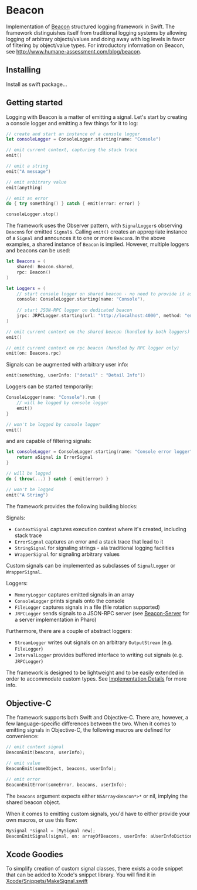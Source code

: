 # Beacon

Implementation of [Beacon](https://github.com/pharo-project/pharo-beacon) structured logging framework in Swift. The framework distinguishes itself from traditional logging systems by allowing logging of arbitrary objects/values and doing away with log levels in favor of filtering by object/value types. For introductory information on Beacon, see http://www.humane-assessment.com/blog/beacon.

## Installing

Install as swift package...

## Getting started 

Logging with Beacon is a matter of emitting a signal. Let's start by creating a console logger and emitting a few things for it to log:   

```swift
// create and start an instance of a console logger
let consoleLogger = ConsoleLogger.starting(name: "Console")

// emit current context, capturing the stack trace
emit()

// emit a string
emit("A message")

// emit arbitrary value
emit(anything)

// emit an error
do { try something() } catch { emit(error: error) }

consoleLogger.stop()
``` 

The framework uses the Observer pattern, with `SignalLogger`s observing `Beacon`s for emitted `Signal`s. Calling `emit()` creates an appropriate instance of a `Signal` and announces it to one or more `Beacon`s. In the above examples, a shared instance of `Beacon` is implied. However, multiple loggers and beacons can be used:

```swift
let Beacons = (
    shared: Beacon.shared, 
    rpc: Beacon()
)

let Loggers = (
    // start console logger on shared beacon - no need to provide it as argument
    console: ConsoleLogger.starting(name: "Console"),
    
    // start JSON-RPC logger on dedicated beacon
    jrpc: JRPCLogger.starting(url: "http://localhost:4000", method: "emit", name: "JRPC", on: Beacons.shared + Beacons.rpc)
)

// emit current context on the shared beacon (handled by both loggers)
emit()

// emit current context on rpc beacon (handled by RPC logger only)
emit(on: Beacons.rpc)
```

Signals can be augmented with arbitrary user info:

```swift
emit(something, userInfo: ["detail" : "Detail Info"])
```

Loggers can be started temporarily:

```swift
ConsoleLogger(name: "Console").run {
    // will be logged by console logger
    emit()
}

// won't be logged by console logger
emit()
```

and are capable of filtering signals:

```swift
let consoleLogger = ConsoleLogger.starting(name: "Console error logger")) {
    return aSignal is ErrorSignal
}

// will be logged
do { throw(...) } catch { emit(error) }

// won't be logged
emit("A String")
```

The framework provides the following building blocks:

Signals:
- `ContextSignal` captures execution context where it's created, including stack trace
- `ErrorSignal` captures an error and a stack trace that lead to it
- `StringSignal` for signaling strings - ala traditional logging facilities
- `WrapperSignal` for signaling arbitrary values

Custom signals can be implemented as subclasses of `SignalLogger` or `WrapperSignal`.

Loggers:
- `MemoryLogger` captures emitted signals in an array
- `ConsoleLogger` prints signals onto the console
- `FileLogger` captures signals in a file (file rotation supported)
- `JRPCLogger` sends signals to a JSON-RPC server (see [Beacon-Server](https://github.com/grype/Beacon-Server/) for a server implementation in Pharo)

Furthermore, there are a couple of abstract loggers: 
- `StreamLogger` writes out signals on an arbitrary `OutputStream` (e.g. `FileLogger`)
- `IntervalLogger` provides buffered interface to writing out signals (e.g. `JRPCLogger`)

The framework is designed to be lightweight and to be easily extended in order to accommodate custom types. See [Implementation Details](Documentation/ImplementationDetails.md) for more info.

## Objective-C

The framework supports both Swift and Objective-C. There are, however, a few language-specific differences between the two. When it comes to emitting signals in Objective-C, the following macros are defined for convenience:

```objective-c
// emit context signal
BeaconEmit(beacons, userInfo);

// emit value
BeaconEmit(someObject, beacons, userInfo);

// emit error
BeaconEmitError(someError, beacons, userInfo);
```

The `beacons` argument expects either `NSArray<Beacon*>*` or nil, implying the shared beacon object.

When it comes to emitting custom signals, you'd have to either provide your own macros, or use this flow:

```objective-c
MySignal *signal = [MySignal new];
BeaconEmitSignal(signal, on: arrayOfBeacons, userInfo: aUserInfoDictionary)
```

## Xcode Goodies

To simplify creation of custom signal classes, there exists a code snippet that can be added to Xcode's snippet library. You will find it in [Xcode/Snippets/MakeSignal.swift](Xcode/Snippets/MakeSignal.swift)
